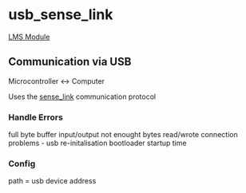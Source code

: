 # usb_sense_link

[LMS Module](https://github.com/Phibedy/LMS)

## Communication via USB

Microcontroller <-> Computer

Uses the [sense_link](https://github.com/Bitfroest/sense_link/) communication protocol

### Handle Errors
  full byte buffer
  input/output
  not enought bytes read/wrote
  connection problems - usb re-initalisation
  bootloader startup time

### Config
  path = usb device address
